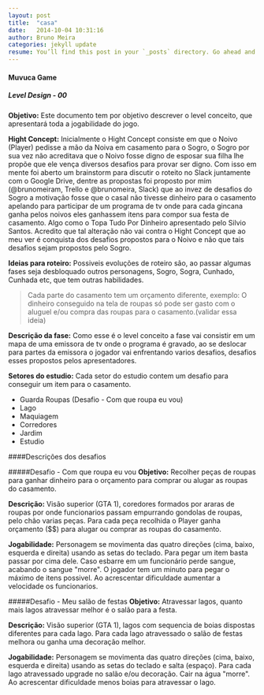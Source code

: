 ```yaml
---
layout: post
title:  "casa"
date:   2014-10-04 10:31:16
author: Bruno Meira
categories: jekyll update
resume: You’ll find this post in your `_posts` directory. Go ahead and edit it and re-build the site to see your changes. You can rebuild the site in many different ways, but the most common way is to run `jekyll serve --watch`.
---
```

#### Muvuca Game

##### Level Design - 00

**Objetivo:** Este documento tem por objetivo descrever o level conceito, que apresentará toda a jogabilidade do jogo.

**Hight Concept:** Inicialmente o Hight Concept consiste em que o Noivo (Player) pedisse a mão da Noiva em casamento para o Sogro, o Sogro por sua vez não acreditava que o Noivo fosse digno de esposar sua filha lhe propõe que ele vença diversos desafios para provar ser digno. Com isso em mente foi aberto um brainstorm para discutir o roteito no Slack juntamente com o Google Drive, dentre as propostas foi proposto por mim (@brunomeiram, Trello e @brunomeira, Slack) que ao invez de desafios do Sogro a motivação fosse que o casal não tivesse dinheiro para o casamento apelando para participar de um programa de tv onde para cada gincana ganha pelos noivos eles ganhassem itens para compor sua festa de casamento. Algo como o Topa Tudo Por Dinheiro apresentado pelo Silvio Santos. Acredito que tal alteração não vai contra o Hight Concept que ao meu ver é conquista dos desafios propostos para o Noivo e não que tais desafios sejam propostos pelo Sogro.

**Ideias para roteiro:** Possiveis evoluções de roteiro são, ao passar algumas fases seja desbloquado outros personagens, Sogro, Sogra, Cunhado, Cunhada etc, que tem outras habilidades.

>Cada parte do casamento tem um orçamento diferente, exemplo: O dinheiro conseguido na tela de roupas só pode ser gasto com o aluguel e/ou compra das roupas para o casamento.(validar essa ideia)

**Descrição da fase:** Como esse é o level conceito a fase vai consistir em um mapa de uma emissora de tv onde o programa é gravado, ao se deslocar para partes da emissora o jogador vai enfrentando varios desafios, desafios esses propostos pelos apresentadores.

**Setores do estudio:** Cada setor do estudio contem um desafio para conseguir um item para o casamento.
* Guarda Roupas (Desafio - Com que roupa eu vou)
* Lago
* Maquiagem
* Corredores
* Jardim
* Estudio

####Descrições dos desafios

#####Desafio - Com que roupa eu vou
**Objetivo:** Recolher peças de roupas para ganhar dinheiro para o orçamento para comprar ou alugar as roupas do casamento.

**Descrição:** Visão superior (GTA 1), coredores formados por araras de roupas por onde funcionarios passam empurrando gondolas de roupas, pelo chão varias peças. Para cada peça recolhida o Player ganha orçamento ($$) para alugar ou comprar as roupas do casamento.

**Jogabilidade:** Personagem se movimenta das quatro direções (cima, baixo, esquerda e direita) usando as setas do teclado. Para pegar um item basta passar por cima dele. Caso esbarre em um funcionário perde sangue, acabando o sangue "morre". O jogador tem um minuto para pegar o máximo de itens possivel. Ao acrescentar dificuldade aumentar a velocidade os funcionarios.

#####Desafio - Meu salão de festas
**Objetivo:** Atravessar lagos, quanto mais lagos atravessar melhor é o salão para a festa.

**Descrição:** Visão superior (GTA 1), lagos com sequencia de boias dispostas diferentes para cada lago. Para cada lago atravessado o salão de festas melhora ou ganha uma decoração melhor.

**Jogabilidade:** Personagem se movimenta das quatro direções (cima, baixo, esquerda e direita) usando as setas do teclado e salta (espaço). Para cada lago atravessado upgrade no salão e/ou decoração. Cair na água "morre". Ao acrescentar dificuldade menos boias para atravessar o lago.

